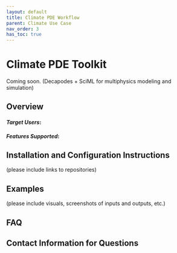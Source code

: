 ```yaml
---
layout: default
title: Climate PDE Workflow
parent: Climate Use Case
nav_order: 3
has_toc: true
---
```

# Climate PDE Toolkit

Coming soon. (Decapodes + SciML for multiphysics modeling and simulation)

## Overview

#### *Target Users*: 

#### *Features Supported*:

## Installation and Configuration Instructions
(please include links to repositories)

## Examples
(please include visuals, screenshots of inputs and outputs, etc.)

## FAQ

## Contact Information for Questions